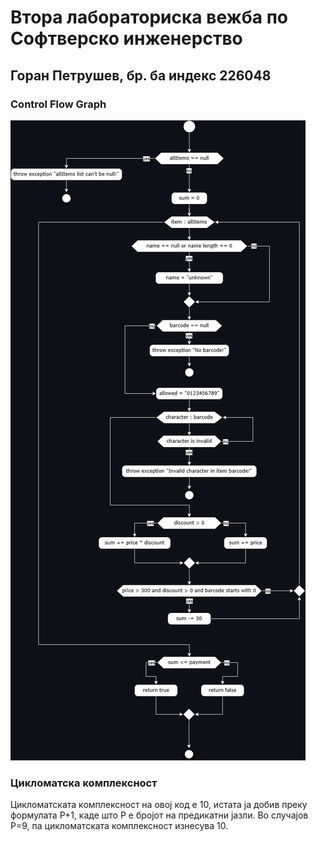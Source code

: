# Втора лабораториска вежба по Софтверско инженерство

## Горан Петрушев, бр. ба индекс 226048

### Control Flow Graph
![alt text](https://github.com/GoranPetrusev/SI_2024_lab2_226048/blob/master/CFG.png?raw=true)

### Цикломатска комплексност
Цикломатската комплексност на овој код е 10, истата ја добив преку формулата P+1, каде што P е бројот на предикатни јазли. Во случајoв P=9, па цикломатската комплексност изнесува 10.